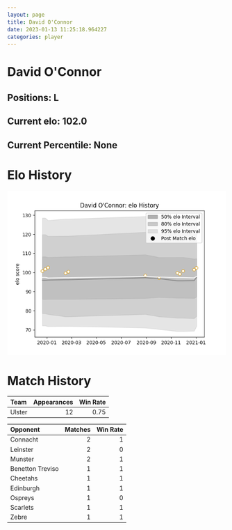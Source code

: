 ```yaml
---  
layout: page  
title: David O'Connor  
date: 2023-01-13 11:25:18.964227  
categories: player  
---
```

# David O'Connor

## Positions: L

## Current elo: 102.0

## Current Percentile: None

# Elo History


![elo history](history_DavidO'Connor.png)
# Match History


| Team   |   Appearances |   Win Rate |
|:-------|--------------:|-----------:|
| Ulster |            12 |       0.75 |

| Opponent         |   Matches |   Win Rate |
|:-----------------|----------:|-----------:|
| Connacht         |         2 |          1 |
| Leinster         |         2 |          0 |
| Munster          |         2 |          1 |
| Benetton Treviso |         1 |          1 |
| Cheetahs         |         1 |          1 |
| Edinburgh        |         1 |          1 |
| Ospreys          |         1 |          0 |
| Scarlets         |         1 |          1 |
| Zebre            |         1 |          1 |